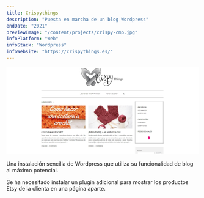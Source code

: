 ```yaml
---
title: Crispythings
description: "Puesta en marcha de un blog Wordpress"
endDate: "2021"
previewImage: "/content/projects/crispy-cmp.jpg"
infoPlatform: "Web"
infoStack: "Wordpress"
infoWebsite: "https://crispythings.es/"
---
```


!["Blog"](/content/projects/crispy.jpg)

Una instalación sencilla de Wordpress que utiliza su funcionalidad de blog al máximo potencial.

Se ha necesitado instalar un plugin adicional para mostrar los productos Etsy de la clienta en una página aparte.
